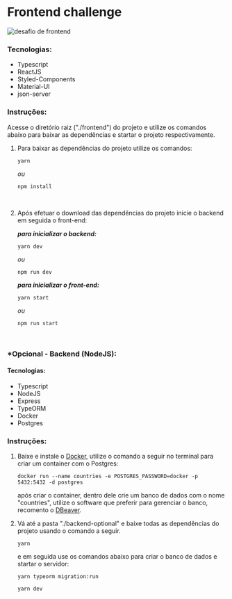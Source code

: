 
# Frontend challenge

![desafio de frontend](https://github.com/Kwan13/Kwan13/blob/master/images/frontend-challenge.gif)

### Tecnologias:

- Typescript
- ReactJS
- Styled-Components
- Material-UI
- json-server

### Instruções:

Acesse o diretório raiz ("./frontend") do projeto e utilize os comandos abaixo para baixar as dependências e startar o projeto respectivamente.

1. Para baixar as dependências do projeto utilize os comandos:

	```
	yarn
	```
	*ou*
	```
	npm install
	```
	<br/>
2. Após efetuar o download das dependências do projeto inicie o backend em seguida o front-end:

	_**para inicializar o backend:**_

	```
	yarn dev
	```
	*ou*
	```
	npm run dev
	```

	_**para inicializar o front-end:**_

	```
	yarn start
	```
	*ou*
	```
	npm run start
	```
<br/>

### *Opcional - Backend (NodeJS):

#### Tecnologias:
- Typescript
- NodeJS
- Express
- TypeORM
- Docker
- Postgres

### Instruções:

1. Baixe e instale o <a href="https://www.docker.com/get-started" target="_blank">Docker</a>, utilize o comando a seguir no terminal para criar um container com o  Postgres:
	```
	docker run --name countries -e POSTGRES_PASSWORD=docker -p 5432:5432 -d postgres
	```
	após criar o container, dentro dele crie um banco de dados com o nome "countries", utilize o software que preferir para gerenciar o banco, recomento o <a href="https://dbeaver.io/" target="_blank">DBeaver</a>.
	
3. Vá até a pasta "./backend-optional" e baixe todas as dependências do projeto usando o comando a seguir.
	```
	yarn
	```
	e em seguida use os comandos abaixo para criar o banco de dados e startar o servidor:
	```
	yarn typeorm migration:run
	```
	```
	yarn dev
	```


